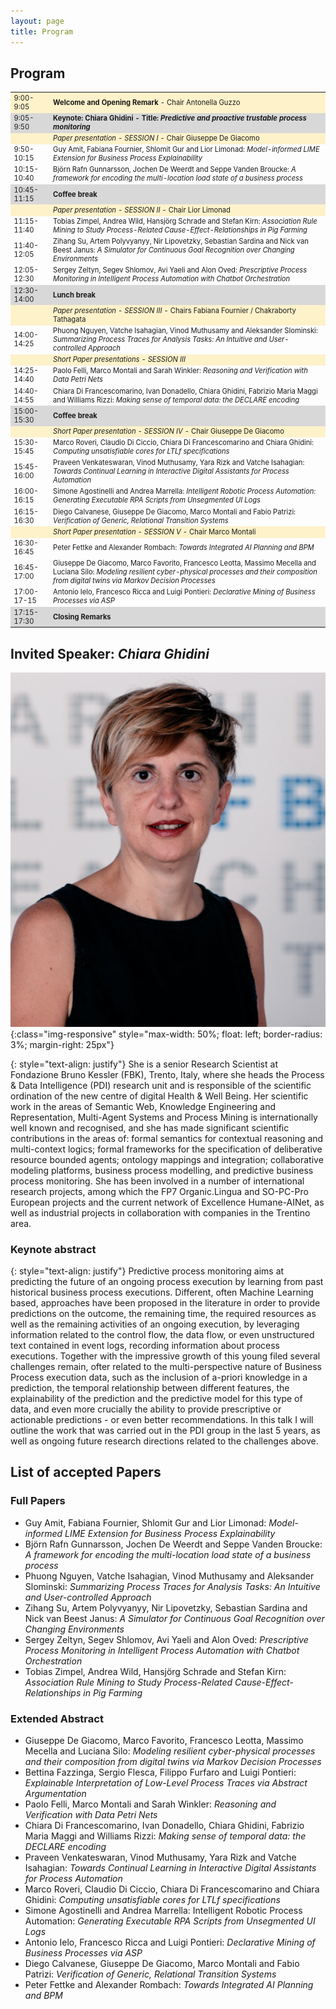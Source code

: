 ```yaml
---
layout: page
title: Program
---
```


## Program

<table style="font-size:80%">
  <tbody>
    <tr style="background-color:#FEF2CB">
      <td>9:00-9:05</td>
      <td><b>Welcome and Opening Remark</b> - Chair Antonella Guzzo</td>
    </tr>
    <tr style="background-color:#D8D8D8">
      <td>9:05-9:50</td>
      <td><b>Keynote: Chiara Ghidini - Title: <em>Predictive and proactive trustable process monitoring</em></b></td>
    </tr>
    <tr style="background-color:#FEF2CB">
      <td> </td>
      <td><em>Paper presentation - SESSION I</em> - Chair Giuseppe De Giacomo</td>
    </tr>
    <tr>
      <td>9:50-10:15</td>
      <td>Guy Amit, Fabiana Fournier, Shlomit Gur and Lior Limonad: <em>Model-informed LIME Extension for Business Process Explainability</em></td>
    </tr>
    <tr>
      <td>10:15-10:40</td>
      <td>Björn Rafn Gunnarsson, Jochen De Weerdt and Seppe Vanden Broucke: <em>A framework for encoding the multi-location load state of a business process</em></td>
    </tr>
    <tr style="background-color:#D8D8D8">
      <td>10:45-11:15</td>
      <td><b>Coffee break</b></td>
    </tr>
    <tr style="background-color:#FEF2CB">
      <td> </td>
      <td><em>Paper presentation - SESSION II</em> - Chair Lior Limonad</td>
    </tr>
    <tr>
      <td>11:15-11:40</td>
      <td>Tobias Zimpel, Andrea Wild, Hansjörg Schrade and Stefan Kirn: <em>Association Rule Mining to Study Process-Related Cause-Effect-Relationships in Pig Farming</em></td>
    </tr>
    <tr>
      <td>11:40-12:05</td>
      <td>Zihang Su, Artem Polyvyanyy, Nir Lipovetzky, Sebastian Sardina and Nick van Beest Janus: <em>A Simulator for Continuous Goal Recognition over Changing Environments</em></td>
    </tr>
    <tr>
      <td>12:05-12:30</td>
      <td>Sergey Zeltyn, Segev Shlomov, Avi Yaeli and Alon Oved: <em>Prescriptive Process Monitoring in Intelligent Process Automation with Chatbot Orchestration</em></td>
    </tr>
    <tr style="background-color:#D8D8D8">
      <td>12:30-14:00</td>
      <td><b>Lunch break</b></td>
    </tr>
    <tr style="background-color:#FEF2CB">
      <td> </td>
      <td><em>Paper presentation - SESSION III</em> - Chairs Fabiana Fournier / Chakraborty Tathagata</td>
    </tr>
    <tr>
      <td>14:00-14:25</td>
      <td>Phuong Nguyen, Vatche Isahagian, Vinod Muthusamy and Aleksander Slominski: <em>Summarizing Process Traces for Analysis Tasks: An Intuitive and User-controlled Approach</em></td>
    </tr>
    <tr style="background-color:#FEF2CB">
      <td> </td>
      <td><em>Short Paper presentations - SESSION III</em></td>
    </tr>
    <tr>
      <td>14:25-14:40</td>
      <td>Paolo Felli, Marco Montali and Sarah Winkler: <em>Reasoning and Verification with Data Petri Nets</em></td>
    </tr>
    <tr>
      <td>14:40-14:55</td>
      <td>Chiara Di Francescomarino, Ivan Donadello, Chiara Ghidini, Fabrizio Maria Maggi and Williams Rizzi: <em>Making sense of temporal data: the DECLARE encoding</em></td>
    </tr>
    <tr style="background-color:#D8D8D8">
      <td>15:00-15:30</td>
      <td><b>Coffee break</b></td>
    </tr>
    <tr style="background-color:#FEF2CB">
      <td> </td>
      <td><em>Short Paper presentation - SESSION IV</em> - Chair Giuseppe De Giacomo</td>
    </tr>
    <tr>
      <td>15:30-15:45</td>
      <td>Marco Roveri, Claudio Di Ciccio, Chiara Di Francescomarino and Chiara Ghidini: <em>Computing unsatisfiable cores for LTLf specifications</em></td>
    </tr>
    <tr>
      <td>15:45-16:00</td>
      <td>Praveen Venkateswaran, Vinod Muthusamy, Yara Rizk and Vatche Isahagian: <em>Towards Continual Learning in Interactive Digital Assistants for Process Automation</em></td>
    </tr>
    <tr>
      <td>16:00-16:15</td>
      <td>Simone Agostinelli and Andrea Marrella: <em>Intelligent Robotic Process Automation: Generating Executable RPA Scripts from Unsegmented UI Logs</em></td>
    </tr>
    <tr>
      <td>16:15-16:30</td>
      <td>Diego Calvanese, Giuseppe De Giacomo, Marco Montali and Fabio Patrizi: <em>Verification of Generic, Relational Transition Systems</em></td>
    </tr>
    <tr style="background-color:#FEF2CB">
      <td> </td>
      <td><em>Short Paper presentation - SESSION V</em> - Chair Marco Montali</td>
    </tr>
    <tr>
      <td>16:30-16:45</td>
      <td>Peter Fettke and Alexander Rombach: <em>Towards Integrated AI Planning and BPM</em></td>
    </tr>
    <tr>
      <td>16:45-17:00</td>
      <td>Giuseppe De Giacomo, Marco Favorito, Francesco Leotta, Massimo Mecella and Luciana Silo: <em>Modeling resilient cyber-physical processes and their composition from digital twins via Markov Decision Processes</em></td>
    </tr>
    <tr>
      <td>17:00-17-15</td>
      <td>Antonio Ielo, Francesco Ricca and Luigi Pontieri: <em>Declarative Mining of Business Processes via ASP</em></td>
    </tr>
    <tr style="background-color:#D8D8D8">
      <td>17:15-17:30</td>
      <td><b>Closing Remarks</b></td>
    </tr>
  </tbody>
</table>




## Invited Speaker: _Chiara Ghidini_
![ghidini](/assets/img/ghidini.jpg){:class="img-responsive" style="max-width: 50%; float: left; border-radius: 3%; margin-right: 25px"}

{: style="text-align: justify"}
She is a senior Research Scientist at Fondazione Bruno Kessler (FBK), Trento, Italy, where she heads the Process & Data Intelligence (PDI) research unit and is responsible of the scientific ordination of the new centre of digital Health & Well Being. Her scientific work in the areas of Semantic Web, Knowledge Engineering and Representation, Multi-Agent Systems and Process Mining is internationally well known and recognised, and she has made significant scientific contributions in the areas of: formal semantics for contextual reasoning and multi-context logics; formal frameworks for the specification of deliberative resource bounded agents; ontology mappings and integration; collaborative modeling platforms, business process modelling, and predictive business process monitoring. She has been involved in a number of international research projects, among which the FP7 Organic.Lingua and SO-PC-Pro European projects and the current network of Excellence Humane-AINet, as well as industrial projects in collaboration with companies in the Trentino area.

### Keynote abstract
{: style="text-align: justify"}
Predictive process monitoring aims at predicting the future of an ongoing process execution by learning from past historical business process executions. Different, often Machine Learning based, approaches have been proposed in the literature in order to provide predictions on the outcome, the remaining time, the required resources as well as the remaining activities of an ongoing execution, by leveraging information related to the control flow, the data flow, or even unstructured text contained in event logs, recording information about process executions. Together with the impressive growth of this young filed several challenges remain, ofter related to the multi-perspective nature of Business Process execution data, such as the inclusion of a-priori knowledge in a prediction, the temporal relationship between different features, the explainability of the prediction and the predictive model for this type of data, and even more crucially the ability to provide prescriptive or actionable predictions - or even better recommendations. In this talk I will outline the work that was carried out in the PDI group in the last 5 years, as well as ongoing future research directions related to the challenges above. 

## List of accepted Papers

### Full Papers
- Guy Amit, Fabiana Fournier, Shlomit Gur and Lior Limonad: _Model-informed LIME Extension for Business Process Explainability_
- Björn Rafn Gunnarsson, Jochen De Weerdt and Seppe Vanden Broucke: _A framework for encoding the multi-location load state of a business process_
- Phuong Nguyen, Vatche Isahagian, Vinod Muthusamy and Aleksander Slominski: _Summarizing Process Traces for Analysis Tasks: An Intuitive and User-controlled Approach_
- Zihang Su, Artem Polyvyanyy, Nir Lipovetzky, Sebastian Sardina and Nick van Beest Janus: _A Simulator for Continuous Goal Recognition over Changing Environments_
- Sergey Zeltyn, Segev Shlomov, Avi Yaeli and Alon Oved: _Prescriptive Process Monitoring in Intelligent Process Automation with Chatbot Orchestration_
- Tobias Zimpel, Andrea Wild, Hansjörg Schrade and Stefan Kirn: _Association Rule Mining to Study Process-Related Cause-Effect-Relationships in Pig Farming_

### Extended Abstract

- Giuseppe De Giacomo, Marco Favorito, Francesco Leotta, Massimo Mecella and Luciana Silo: _Modeling resilient cyber-physical processes and their composition from digital twins via Markov Decision Processes_
- Bettina Fazzinga, Sergio Flesca, Filippo Furfaro and Luigi Pontieri: _Explainable Interpretation of Low-Level Process Traces via Abstract Argumentation_
- Paolo Felli, Marco Montali and Sarah Winkler: _Reasoning and Verification with Data Petri Nets_
- Chiara Di Francescomarino, Ivan Donadello, Chiara Ghidini, Fabrizio Maria Maggi and Williams Rizzi: _Making sense of temporal data: the DECLARE encoding_
- Praveen Venkateswaran, Vinod Muthusamy, Yara Rizk and Vatche Isahagian: _Towards Continual Learning in Interactive Digital Assistants for Process Automation_
- Marco Roveri, Claudio Di Ciccio, Chiara Di Francescomarino and Chiara Ghidini: _Computing unsatisfiable cores for LTLf specifications_
- Simone Agostinelli and Andrea Marrella: Intelligent Robotic Process Automation: _Generating Executable RPA Scripts from Unsegmented UI Logs_
- Antonio Ielo, Francesco Ricca and Luigi Pontieri: _Declarative Mining of Business Processes via ASP_
- Diego Calvanese, Giuseppe De Giacomo, Marco Montali and Fabio Patrizi: _Verification of Generic, Relational Transition Systems_
- Peter Fettke and Alexander Rombach: _Towards Integrated AI Planning and BPM_

